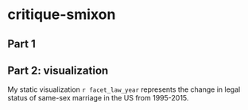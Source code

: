 # critique-smixon

## Part 1

## Part 2: visualization
My static visualization `r facet_law_year` represents the change in legal status of same-sex marriage in the US from 1995-2015. 
